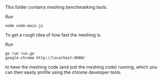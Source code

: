 This folder contains meshing benchmarking tools.

Run

	node node-main.js

To get a rough idea of how fast the meshing is.

Run

	go run run.go
	google-chrome http://localhost:8000/

to have the meshing code (and just the meshing code) running, which you can
then easily profile using the chrome developer tools.
